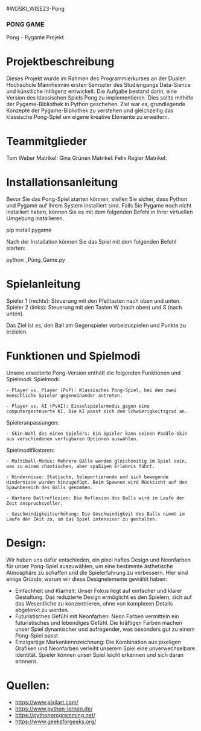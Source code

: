 #WDSKI_WISE23-Pong
### PONG GAME ###
Pong - Pygame Projekt

# Projektbeschreibung #
Dieses Projekt wurde im Rahmen des Programmierkurses an der Dualen Hochschule Mannheimim ersten Semseter des Studiengangs Data-Sience und künstliche Intiligenz entwickelt. Die Aufgabe bestand darin, eine Version des klassischen Spiels Pong zu implementieren. Dies sollte mithilfe der Pygame-Bibliothek in Python geschehen. Ziel war es, grundlegende Konzepte der Pygame-Bibliothek zu verstehen und gleichzeitig das klassische Pong-Spiel um eigene kreative Elemente zu erweitern.

# Teammitglieder #
Tom Weber			Matrikel: 
Gina Grünen			Matrikel: 
Felix Regler			Matrikel: 

# Installationsanleitung #
Bevor Sie das Pong-Spiel starten können, stellen Sie sicher, dass Python und Pygame auf Ihrem System installiert sind. Falls Sie Pygame noch nicht installiert haben, können Sie es mit dem folgenden Befehl in Ihrer virtuellen Umgebung installieren.

pip install pygame

Nach der Installation können Sie das Spiel mit dem folgenden Befehl starten:

python _Pong_Game.py


# Spielanleitung #

  Spieler 1 (rechts): 
    Steuerung mit den Pfeiltasten nach oben und unten.
  Spieler 2 (links): 
    Steuerung mit den Tasten W (nach oben) und S (nach unten). 

Das Ziel ist es, den Ball am Gegenspieler vorbeizuspielen und Punkte zu erzielen.

# Funktionen und Spielmodi #
Unsere erweiterte Pong-Version enthält die folgenden Funktionen und Spielmodi:
  Spielmodi:

    - Player vs. Player (PvP): Klassisches Pong-Spiel, bei dem zwei menschliche Spieler gegeneinander antreten.

    - Player vs. AI (PvAI): Einzelspielermodus gegen eine computergesteuerte KI. Die KI passt sich dem Schwierigkeitsgrad an.

  Spieleranpassungen:

    - Skin-Wahl des einen Spielers: Ein Spieler kann seinen Paddle-Skin aus verschiedenen verfügbaren Optionen auswählen.

  Spielmodifikatoren:

    - Multiball-Modus: Mehrere Bälle werden gleichzeitig im Spiel sein, was zu einem chaotischen, aber spaßigen Erlebnis führt.

    - Hindernisse: Statische, teleportierende und sich bewegende Hindernisse wurden hinzugefügt. Beim Spawnen wird Rücksicht auf den Spawnbereich des Balls genommen.

    - Härtere Ballreflexion: Die Reflexion des Balls wird im Laufe der Zeit anspruchsvoller.

    - Geschwindigkeitserhöhung: Die Geschwindigkeit des Balls nimmt im Laufe der Zeit zu, um das Spiel intensiver zu gestalten.
    
# Design:
Wir haben uns dafür entschieden, ein pixel haftes Design und Neonfarben für unser Pong-Spiel auszuwählen, um eine bestimmte ästhetische Atmosphäre zu schaffen und die Spielerfahrung zu verbessern. Hier sind einige Gründe, warum wir diese Designelemente gewählt haben:

- Einfachheit und Klarheit: Unser Fokus liegt auf einfacher und klarer Gestaltung. Das reduzierte Design ermöglicht es den Spielern, sich auf das Wesentliche zu konzentrieren, ohne von komplexen Details abgelenkt zu werden.
- Futuristisches Gefühl mit Neonfarben: Neon Farben vermitteln ein futuristisches und lebendiges Gefühl. Die kräftigen Farben machen unser Spiel dynamischer und aufregender, was besonders gut zu einem Pong-Spiel passt.
- Einzigartige Markenkennzeichnung: Die Kombination aus pixeligen Grafiken und Neonfarben verleiht unserem Spiel eine unverwechselbare Identität. Spieler können unser Spiel leicht erkennen und sich daran erinnern.


# Quellen:
 - https://www.pixilart.com/
 - https://www.python-lernen.de/
 - https://pythonprogramming.net/
 - https://www.geeksforgeeks.org/
